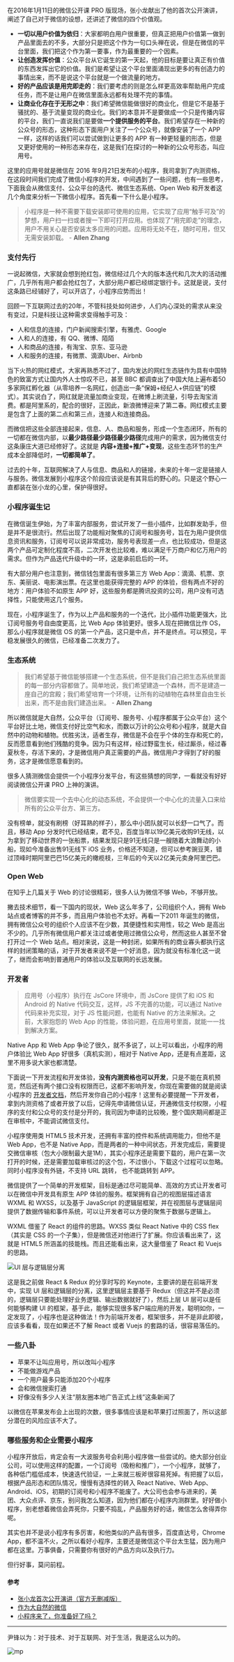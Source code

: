在2016年1月11日的微信公开课 PRO 版现场，张小龙献出了他的首次公开演讲，阐述了自己对于微信的设想，还讲述了微信的四个价值观。

- **一切以用户价值为依归**：大家都明白用户很重要，但真正把用户价值第一做到产品里面去的不多，大部分只是把这个作为一句口头禅在说，但是在微信的平台里面，我们把这个作为第一要事，作为最重要的一个因素。
- **让创造发挥价值**：公众平台从它诞生的第一天起，他的目标是要让真正有价值的东西发挥出它的价值。我们是希望让这个平台里面涌现出更多的有创造力的事情出来，而不是说这个平台就是一个做流量的地方。
- **好的产品应该是用完即走的**：我们要考虑的则是怎么样更高效率帮助用户完成任务，而不是让用户在微信里面永远都有处理不完的事情。
- **让商业化存在于无形之中**：我们希望微信能做很好的商业化，但是它不是基于骚扰的、基于流量变现的商业化。我们的本意并不是要做成一个只是传播内容的平台，我们一直说我们是要做**一个提供服务的平台**。我们希望存在一种新的公众号的形态，这种形态下面用户关注了一个公众号，就像安装了一个 APP 一样，这样的话我们可以尝试做到让更多的 APP 有一种更轻量的形态，但是又更好使用的一种形态来存在，这是我们在探讨的一种新的公众号形态，叫应用号。

这里的应用号就是微信在 2016 年9月21日发布的小程序，我司拿到了内测资格，在这段时间我们完成了微信小程序的开发，中间遇到了一些问题，也有一些思考，下面我会从微信支付、公众平台的迭代、微信生态系统、Open Web 和开发者这几个角度来分析一下微信小程序。首先看一下什么是小程序。

> 小程序是一种不需要下载安装即可使用的应用，它实现了应用“触手可及”的梦想，用户扫一扫或者搜一下即可打开应用。也体现了“用完即走”的理念，用户不用关心是否安装太多应用的问题。应用将无处不在，随时可用，但又无需安装卸载。   - **Allen Zhang**

### 支付先行

一说起微信，大家就会想到抢红包，微信经过几个大的版本迭代和几次大的活动推广，几乎所有用户都会抢红包了，大部分用户都已经绑定银行卡。这就是说，支付这条路已经铺好了，可以开店了，小程序应势而出！

回顾一下互联网过去的20年，不管科技处如何进步，人们内心深处的需求从来没有变过，只是科技让这种需求变得触手可及：

- 人和信息的连接，门户新闻搜索引擎，有雅虎、Google
- 人和人的连接，有 QQ、微博、陌陌
- 人和商品的连接，有淘宝、京东、亚马逊
- 人和服务的连接，有微票、滴滴Uber、Airbnb

当下火热的网红模式，大家再熟悉不过了，国内发达的网红生态链作为具有中国特色的致富方式让国内外人士惊叹不已，甚至 BBC 都调查出了中国大陆上遍布着50多家网红孵化器（从零培养一名网红，创造出一条“保姆+经纪人+供应链”的模式）。其实说白了，网红就是流量加商业变现，在微博上刷流量，引导去淘宝消费。都是阿里系的，配合的很好，正因此，新浪微博迎来了第二春。网红模式主要是包含了上面的第二点和第三点，连接人和连接商品。

而微信把这些全部连接起来，信息、人、商品和服务，形成一个生态闭环，所有的一切都在微信内部，以**最少路径最少路径最少路径**完成用户的需求，因为微信支付这条康庄大道已经修好了。这就是 **内容+连接+推广+变现**，这些生态环节的生产成本全部降低时，**一切都简单了**。

过去的十年，互联网解决了人与信息、商品和人的链接，未来的十年一定是链接人与服务。微信发展到小程序这个阶段应该说是有其背后的野心的。只是这个野心一直都装在张小龙的心里，保护得很好。

### 小程序诞生记

在微信诞生伊始，为了丰富内部服务，尝试开发了一些小插件，比如群发助手，但是并不是很流行。然后出现了功能相对聚焦的订阅号和服务号，旨在为用户提供信息资讯和服务，订阅号可以说非常成功，服务号表现差一点，也比较成功，但是这两个产品可定制化程度不高，二次开发也比较难，难以满足千万商户和亿万用户的需求。但作为产品迭代升级中的一环，这是承前启后的一环。

有大部分用户也注意到，微信钱包里面有很多第三方 Web App：滴滴、机票、京东、美丽说、电影演出票。在这里也能获得完整的 APP 的体验，但有两点不好的地方：用户体验不如原生 APP 好，这些服务都是腾讯投资的公司，用户没有可选择性，只能使用这几个服务。

现在，小程序诞生了，作为以上产品和服务的一个迭代，比小插件功能更强大，比订阅号服务号自由度更高，比 Web App 体验更好。很多人现在把微信比作 OS，那么小程序就是微信 OS 的第一个产品，这只是中点，并不是终点。可以预见，平稳发展很久的微信，已经准备二次发力了。

### 生态系统

>我们希望基于微信能够搭建一个生态系统，但不是我们自己把生态系统里面的每一部分内容都做了。简单地说，我们希望建造一个森林，而不是建造一座自己的宫殿；我们希望培育一个环境，让所有的动植物在森林里自由生长出来，而不是由我们建造出来。       - **Allen Zhang**

所以微信就是大自然，公众平台（订阅号、服务号、小程序都属于公众平台）这个平台好比土地，微信支付好比空气和水，而数以万计的公众号和小程序，就是大自然中的动物和植物。优胜劣汰，适者生存，微信是不会在乎个体的生存和死亡的，反而愿意看到他们残酷的竞争。因为只有这样，经过野蛮生长，经过厮杀，经过春夏秋冬，存活下来的，才是微信用户真正需要的产品，微信用户才得到了好的服务，这才是微信愿意看到的。

很多人猜测微信会提供一个小程序分发平台，有这些猜想的同学，一看就没有好好阅读微信公开课 PRO 上神的演讲。

> 微信要实现一个去中心化的动态系统，不会提供一个中心化的流量入口来给所有的公众平台方、第三方。

没有榜单，就没有刷榜（好耳熟的样子），那么中小团队就可以长舒一口气了。而且，移动 App 分发时代已经结束，君不见，百度当年以19亿美元收购91无线，以为拿到了移动世界的一张船票，结果发现只是91无线只是一艘随着大浪舞动的小船，现如今准备出售91无线下 iOS 业务，价格还不知道，但可以参考豌豆荚，错过顶峰时期阿里巴巴15亿美元的橄榄枝，三年后的今天以2亿美元卖身阿里巴巴。

### Open Web

在知乎上几篇关于 Web 的讨论很精彩，很多人认为微信不够 Web，不够开放。

撇去技术细节，看一下国内的现状，Web 这么年多了，公司组织个人，拥有 Web 站点或者博客的并不多，而且用户体验也不太好。再看一下2011 年诞生的微信，拥有微信公众号的组织个人应该不在少数，其便捷性和实用性，较之 Web 是高出不少的。几乎所有微信用户都关注过或者使用过微信公众号，然而这些人甚至不曾打开过一个 Web 站点。相对来说，这是一种封闭，如果所有的商业寡头都执行这样的封闭策略的话，对于开发者来说不是一个好消息，因为就没有标准化这一说了，继而会影响到普通用户的体验以及互联网的长远发展。

### 开发者

> 应用号（小程序）执行在 JsCore 环境中，而 JsCore 提供了和 iOS 和 Android 的 Native 代码交互，这样，JS 不完善的功能，可以通过 Native 代码来补充实现，对于 JS 性能问题，也能有 Native 的方法来解决。之前，大家抱怨的 Web App 的性能，体验问题，在应用号里面，就能一一找到解决方案。

Native App 和 Web App 争论了很久，就不多说了，以上可以看出，小程序的用户体验比 Web App 好很多（真机实测），相对于 Native App，还是有点差距，这里不用多说大家也都清楚。

下面说一下开发流程和开发体验，**没有内测资格也可以开发**，只是不能在真机预览，然后还有两个接口没有权限而已，这都不影响开发，你现在需要做的就是阅读小程序的 [开发者文档](https://mp.weixin.qq.com/debug/wxadoc/dev/)，然后开发你自己的小程序！这里有必要提醒一下开发者，拿到内测资格了或者开放了以后，记得先申请微信认证，开通微信支付权限，小程序的支付和公众号的支付是分开的，我司因为申请的比较晚，整个国庆期间都是正在审核中，不能调试微信支付。

小程序使用类 HTML5 技术开发，还拥有丰富的控件和系统调用能力，但他不是Web App，也不是 Native App，而是两者的一种中间状态，开发完成后，需要提交微信审核（包大小限制最大是1M），其实小程序还是需要下载的，用户在第一次打开的时候，还是需要加载审核过的这个包，不过很小，下载这个过程可以忽略。同时小程序没有外链，不支持 URL 跳转， 也不能跳转到 APP。

微信提供了一个简单的开发框架，目标是通过尽可能简单、高效的方式让开发者可以在微信中开发具有原生 APP 体验的服务。框架拥有自己的视图层描述语言 WXML 和 WXSS，以及基于 JavaScript 的逻辑层框架，并在视图层与逻辑层间提供了数据传输和事件系统，可以让开发者可以方便的聚焦于数据与逻辑上。

WXML 借鉴了 React 的组件的思路。WXSS 类似 React Native 中的 CSS flex（其实是 CSS 的一个子集），但是微信还对他进行了扩展。你应该看出来了，这就是 HTML5 所涵盖的技能栈。而且还能看出来，这大量借鉴了 React 和 Vuejs 的思路。

![UI 层与逻辑层分离](https://cloud.githubusercontent.com/assets/3368034/14586925/74613fce-04da-11e6-9e8b-7266392236d4.png)

这是我之前做 React & Redux 的分享时写的 Keynote，主要讲的是在前端开发中，实现 UI 层和逻辑层的分离，这里逻辑层主要基于 Redux（但这并不是必须的，逻辑层只要能处理好业务逻辑、输出数据就好了），然后上层 UI 层可以是任何能够构建 UI 的框架，基于此，能够实现很多客户端应用的开发，聪明如你，一定发现了，小程序也是这种做法！作为前端开发者，框架很多，并不是非此即彼，应该多看看，现在如果还不了解 React 或者 Vuejs 的套路的话，很容易落伍的。

### 一些八卦

- 苹果不让叫应用号，所以改叫小程序
- 不能做游戏产品
- 一个用户最多只能添加20个小程序
- 会和微信搜索打通
- 好像没有多少人关注“朋友圈本地广告正式上线”这条新闻了

以微信在苹果发布会上出现的次数，很多事情应该是和苹果打过照面了，所以这部分潜在的风险应该不大了。

### 哪些服务和企业需要小程序

小程序开放后，肯定会有一大波服务号会利用小程序做一些尝试的。绝大部分创业公司，可以使用这样的配置，一个订阅号（吸粉和推广），一个小程序，就够了，各种低门槛低成本，快速迭代验证，一上来就三板斧很容易死掉。有把握了以后，根据产品形态和团队情况，慢慢有选择性的转入 React Native、Web App、Android、iOS，初期的订阅号和小程序不能废了。大公司也会参与进来的，美团、大众点评、京东，别问我怎么知道，因为他们都在小程序内测群里。好好做小程序，别老想着微信会弄死你，只要不捣乱，产品服务好的话，微信怎么舍得弄你呢。

其实也并不是说小程序有多厉害，和他类似的产品有很多，百度直达号，Chrome App，都不温不火，之所以看好小程序，主要还是微信这个平台太生猛，因为用户都在这里。万事俱备，只需要你有很好的产品方向以及执行力。

但行好事，莫问前程。

#### 参考

- [张小龙首次公开演讲（官方无删减版）](http://mp.weixin.qq.com/s?__biz=MjM5NTE4Njc4NQ==&mid=406130302&idx=1&sn=4ea974c833d6ece9ae516841c4ce9689&mpshare=1&scene=1&srcid=10035Cy6tiYgc36V17lqZr7L#rd)
- [作为大自然的微信](http://mp.weixin.qq.com/s?__biz=MjM5MjAzODU2MA==&mid=2652780053&idx=1&sn=0b09f8aeef0b0fa53fd2b6398bd00795&chksm=bd46fdda8a3174ccc9a4abeb15e00b37addb9f5c6e5a562f4df63435dda0334a897175fe2561&scene=1&srcid=0924Jfdn4Ude6PvsWOIIQjBk#rd)
- [小程序来了，你准备好了吗？](http://mp.weixin.qq.com/s?__biz=MzIxMjE4NzM5MA==&mid=2651782411&idx=1&sn=8b759fe00d5e21db239cc1a583b00037&chksm=8cb3bc9abbc4358cf1531010bdebb73b5aabcef0b7d782086224c3e913558eb47f10d4fc6b6d&scene=1&srcid=0924Cemq8LC5cMQtVYBVdVuO#rd)

---

尹锋以为：对于技术、对于互联网、对于生活，我是这么以为的。

 ![mp](https://cloud.githubusercontent.com/assets/3368034/19190270/2d254b50-8ccf-11e6-8cc5-2cd8208b9a16.jpg)